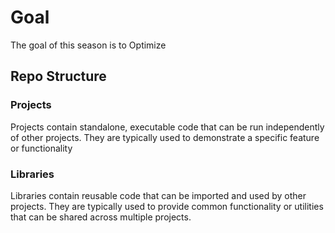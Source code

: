 # Goal

The goal of this season is to Optimize

## Repo Structure

### Projects
Projects contain standalone, executable code that can be run independently of other projects. They are typically used to demonstrate a specific feature or functionality

### Libraries
Libraries contain reusable code that can be imported and used by other projects. They are typically used to provide common functionality or utilities that can be shared across multiple projects.
